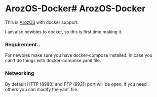 # ArozOS-Docker# ArozOS-Docker
This is [ArozOS](https://github.com/tobychui/arozos) with docker support.

I am also newbies to docker, so this is first time making it.

### Requirement..
For newbies make sure you have docker-compose installed. In case you can't do things with docker-compose.yaml file.

### Networking
By default HTTP (8980) and FTP (8921) port will be open, if you need others you can modify the yaml file.
